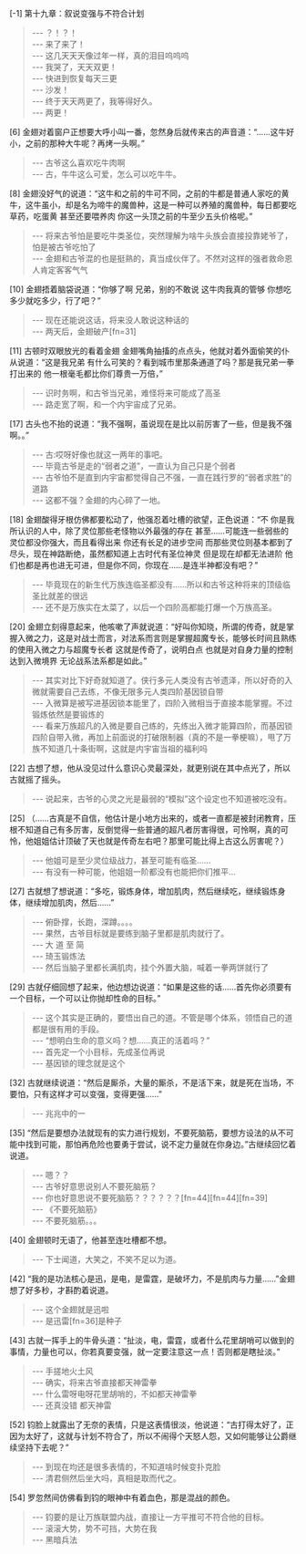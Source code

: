 
[-1] 第十九章：叙说变强与不符合计划
>--- ？！？！<br>
>--- 来了来了！<br>
>--- 这几天天天像过年一样，真的泪目呜呜呜<br>
>--- 我哭了，天天双更！<br>
>--- 快进到恢复每天三更<br>
>--- 沙发！<br>
>--- 终于天天两更了，我等得好久。<br>
>--- 两更！<br>

[6] 金翅对着窗户正想要大呼小叫一番，忽然身后就传来古的声音道：“……这牛好小，之前的那种大牛呢？再烤一头啊。”
>--- 古爷这么喜欢吃牛肉啊<br>
>--- 古，牛牛这么可爱，怎么可以吃牛牛。<br>

[8] 金翅没好气的说道：“这牛和之前的牛可不同，之前的牛都是普通人家吃的黄牛，这牛虽小，却是名为啼牛的魔兽种，这是一种可以养殖的魔兽种，每日都要吃草药，吃蛋黄 甚至还要喂养肉 你这一头顶之前的牛至少五头价格呢。”
>--- 将来古爷怕是要吃牛类圣位，突然理解为啥牛头族会直接投靠姥爷了，怕是被古爷吃怕了<br>
>--- 金翅和古爷混的也是挺熟的，真当成伙伴了。不然对这样的强者救命恩人肯定客客气气<br>

[10] 金翅捂着脑袋说道：“你够了啊 兄弟，别的不敢说 这牛肉我真的管够 你想吃多少就吃多少，行了吧？”
>--- 现在还能说这话，将来没人敢说这种话的<br>
>--- 两天后，金翅破产[fn=31]<br>

[11] 古顿时双眼放光的看着金翅 金翅嘴角抽搐的点点头，他就对着外面偷笑的仆从说道：“这是我兄弟 有什么可笑的？看到城市里那条通道了吗？那是我兄弟一拳打出来的 他一根毫毛都比你们尊贵一万倍，”
>--- 识时务啊，和古爷当兄弟，难怪将来可能成了高圣<br>
>--- 路走宽了啊，和一个内宇宙成了兄弟。<br>

[17] 古头也不抬的说道：“我不强啊，虽说现在是比以前厉害了一些，但是我不强啊。。”
>--- 古:哎呀好像也就这一两年的事吧。<br>
>--- 毕竟古爷是走的“弱者之道”，一直认为自己只是个弱者<br>
>--- 古爷怕不是直到内宇宙都觉得自己不强，一直在践行罗的“弱者求胜”的道路<br>
>--- 这都不强？金翅的内心碎了一地。<br>

[18] 金翅酸得牙根仿佛都要松动了，他强忍着吐槽的欲望，正色说道：“不 你是我所认识的人中，除了灵位那些老怪物以外最强的存在 甚至……可能连一些弱些的灵位都没你强大，而且看得出来 你还有长足的进步空间 而那些灵位则基本都到了尽头，现在神路断绝，虽然都知道上古时代有圣位神灵 但是现在却都无法进阶 他们也都是再也进无可进，但是你不同，你现在……是连半神都没有吧？”
>--- 毕竟现在的新生代万族连临圣都没有……所以和古爷这种将来的顶级临圣比就差的很远<br>
>--- 还不是万族实在太菜了，以后一个四阶高都能打爆一个万族高圣。<br>

[20] 金翅立刻得意起来，他咳嗽了声就说道：“好叫你知晓，所谓的传奇，就是掌握入微之力，这是对战士而言，对法系而言则是掌握超魔专长，能够长时间且熟练的使用入微之力与超魔专长者 这就是传奇了，说明白点 也就是对自身力量的控制达到入微境界 无论战系法系都是如此。”
>--- 其实对比下好奇就知道了。侠行多元人类没有古爷遗泽，所以好奇的入微就需要自己去练，不像无限多元人类四阶基因锁自带<br>
>--- 入微算是被写进基因锁本能里了，四阶入微相当于直接本能掌握。不过锻炼依然是要锻炼的<br>
>--- 看来万族超凡的入微是要自己练的，先练出入微才能算四阶，而基因锁四阶自带入微，再加上前面说的打破限制器（真的不是一拳梗嘛），甩了万族不知道几十条街啊，这就是内宇宙当祖的福利吗<br>

[22] 古想了想，他从没见过什么意识心灵最深处，就更别说在其中点光了，所以古就摇了摇头。
>--- 说起来，古爷的心灵之光是最弱的“模拟”这个设定也不知道被吃没有。<br>

[25] （……古真是不自信，他估计是小地方出来的，或者一直都是被封闭教育，压根不知道自己有多厉害，反倒觉得一些普通的超凡者厉害得很，可怜啊，真的可怜，他姐姐估计顶破了天也就是传奇左右吧？那里可能比得上古这么厉害呢？）
>--- 他姐可是至少灵位级战力，甚至可能有临圣……<br>
>--- 有没有一种可能，他姐姐一阶都没有也能把你们推平…<br>

[27] 古就想了想说道：“多吃，锻炼身体，增加肌肉，然后继续吃，继续锻炼身体，继续增加肌肉，然后……”
>--- 俯卧撑，长跑，深蹲。。。。<br>
>--- 果然，古爷目标就是要练到脑子里都是肌肉就行了。<br>
>--- 大 道 至 简<br>
>--- 琦玉锻炼法<br>
>--- 然后当脑子里都长满肌肉，挂个外置大脑，喊着一拳两饼就行了<br>

[29] 古就仔细回想了起来，他边想边说道：“如果是这些的话……首先你必须要有一个目标，一个可以让你抛却性命的目标。”
>--- 这个其实是正确的，要悟出自己的道。不管是哪个体系，领悟自己的道都是很有用的手段。<br>
>--- “想明白生命的意义吗？想……真正的活着吗？”<br>
>--- 首先定一个小目标，先成圣位再说<br>
>--- 基因锁的理念就是这个<br>

[32] 古就继续说道：“然后是厮杀，大量的厮杀，不是活下来，就是死在当场，不要怕，只有这样才可以变强，变得更强……”
>--- 兆兆中的一<br>

[35] “然后是要想办法就现有的实力进行规划，不要死脑筋，要想方设法的从不可能中找到可能，那怕再危险也要勇于尝试，说不定力量就在你身边。”古继续回忆着说道。
>--- 嗯？？<br>
>--- 古爷好意思说别人不要死脑筋？<br>
>--- 你也好意思说不要死脑筋？？？？？？[fn=44][fn=44][fn=39]<br>
>--- 《不要死脑筋》<br>
>--- 不要死脑筋。。。<br>

[40] 金翅顿时无语了，他甚至连吐槽都不想。
>--- 下士闻道，大笑之，不笑不足以为道。<br>

[42] “我的是功法核心是迅，是电，是雷霆，是破坏力，不是肌肉与力量……”金翅想了好多秒，才斟酌着说道。
>--- 这个金翅就是迅啦<br>
>--- 是迅雷[fn=36]是种子<br>

[43] 古就一挥手上的牛骨头道：“扯淡，电，雷霆，或者什么花里胡哨可以做到的事情，力量也可以，你若真要变强，就一定要注意这一点！否则都是瞎扯淡。”
>--- 手搓地火土风<br>
>--- 确实，将来古爷直接都天神雷拳<br>
>--- 什么雷呀电呀花里胡哨的，不如都天神雷拳<br>
>--- 还真没错
都天神雷<br>

[52] 钧脸上就露出了无奈的表情，只是这表情很淡，他说道：“古打得太好了，正因为太好了，这就与计划不符合了，所以不闹得个天怒人怨，又如何能够让公爵继续坚持下去呢？”
>--- 到现在均还是很多表情的，不知道啥时候变扑克脸<br>
>--- 清君侧然后坐大吗，真相是取而代之。<br>

[54] 罗忽然间仿佛看到钧的眼神中有着血色，那是混战的颜色。
>--- 钧要的是让万族联盟内战，直接让一方平推可不符合他的目标。<br>
>--- 滚滚大势，势不可挡，大势在我<br>
>--- 黑暗兵法<br>
